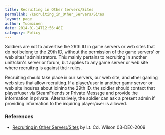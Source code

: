 ```yaml
---
title: Recruiting in Other Servers/Sites
permalink: /Recruiting_in_Other_Servers/Sites
layout: page
author: Tuomainen
date: 2014-01-14T12:56:48Z
category: Policy
---
```

Soldiers are not to advertise the 29th ID in game servers or web sites
that do not belong to the 29th ID, without the permission of the game
servers' or web sites' administrators. This mainly pertains to
recruiting in another unit/clan's server or forum, but applies to any
game server or web site where recruiting is against their rules.

Recruiting should take place in our servers, our web site, and other
gaming web sites that allow recruiting. If a player/user in another game
server or web site inquires about joining the 29th ID, the soldier
should contact that player/user via SteamFriends or Private Message and
provide the information in private. Alternatively, the soldier can ask a
present admin if providing information to the inquiring player/user is
allowed.

### References

  - [Recruiting in Other
    Servers/Sites](http://29th.org/forums/index.php?topic=20274.0) by
    Lt. Col. Wilson 03-DEC-2009

